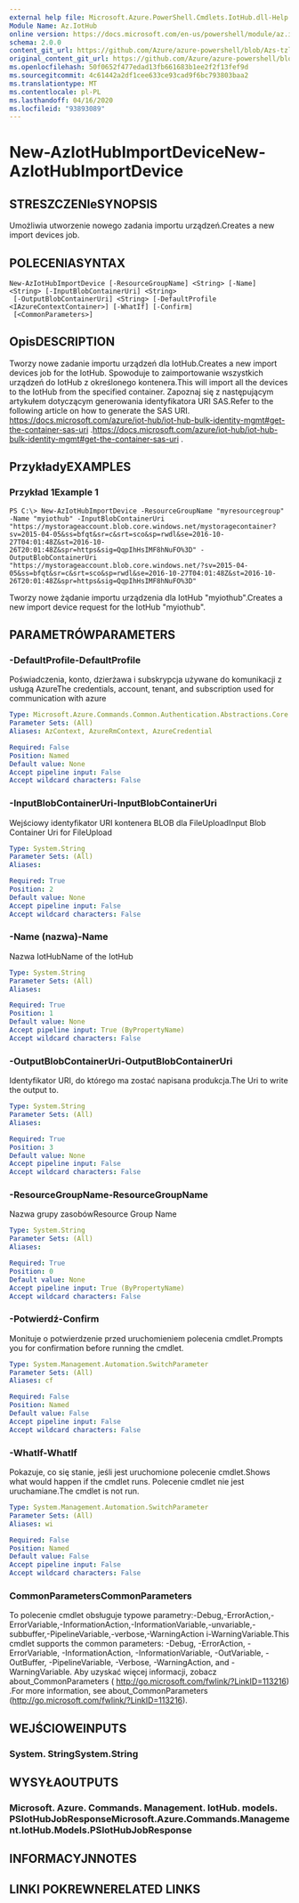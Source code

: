 ```yaml
---
external help file: Microsoft.Azure.PowerShell.Cmdlets.IotHub.dll-Help.xml
Module Name: Az.IotHub
online version: https://docs.microsoft.com/en-us/powershell/module/az.iothub/new-aziothubimportdevice
schema: 2.0.0
content_git_url: https://github.com/Azure/azure-powershell/blob/Azs-tzl/src/IotHub/IotHub/help/New-AzIotHubImportDevice.md
original_content_git_url: https://github.com/Azure/azure-powershell/blob/Azs-tzl/src/IotHub/IotHub/help/New-AzIotHubImportDevice.md
ms.openlocfilehash: 50f0652f477edad13fb661683b1ee2f2f13fef9d
ms.sourcegitcommit: 4c61442a2df1cee633ce93cad9f6bc793803baa2
ms.translationtype: MT
ms.contentlocale: pl-PL
ms.lasthandoff: 04/16/2020
ms.locfileid: "93893089"
---
```

# <span data-ttu-id="70be1-101">New-AzIotHubImportDevice</span><span class="sxs-lookup"><span data-stu-id="70be1-101">New-AzIotHubImportDevice</span></span>

## <span data-ttu-id="70be1-102">STRESZCZENIe</span><span class="sxs-lookup"><span data-stu-id="70be1-102">SYNOPSIS</span></span>
<span data-ttu-id="70be1-103">Umożliwia utworzenie nowego zadania importu urządzeń.</span><span class="sxs-lookup"><span data-stu-id="70be1-103">Creates a new import devices job.</span></span>

## <span data-ttu-id="70be1-104">POLECENIA</span><span class="sxs-lookup"><span data-stu-id="70be1-104">SYNTAX</span></span>

```
New-AzIotHubImportDevice [-ResourceGroupName] <String> [-Name] <String> [-InputBlobContainerUri] <String>
 [-OutputBlobContainerUri] <String> [-DefaultProfile <IAzureContextContainer>] [-WhatIf] [-Confirm]
 [<CommonParameters>]
```

## <span data-ttu-id="70be1-105">Opis</span><span class="sxs-lookup"><span data-stu-id="70be1-105">DESCRIPTION</span></span>
<span data-ttu-id="70be1-106">Tworzy nowe zadanie importu urządzeń dla IotHub.</span><span class="sxs-lookup"><span data-stu-id="70be1-106">Creates a new import devices job for the IotHub.</span></span>
<span data-ttu-id="70be1-107">Spowoduje to zaimportowanie wszystkich urządzeń do IotHub z określonego kontenera.</span><span class="sxs-lookup"><span data-stu-id="70be1-107">This will import all the devices to the IotHub from the specified container.</span></span> <span data-ttu-id="70be1-108">Zapoznaj się z następującym artykułem dotyczącym generowania identyfikatora URI SAS.</span><span class="sxs-lookup"><span data-stu-id="70be1-108">Refer to the following article on how to generate the SAS URI.</span></span>
<span data-ttu-id="70be1-109"> https://docs.microsoft.com/azure/iot-hub/iot-hub-bulk-identity-mgmt#get-the-container-sas-uri .</span><span class="sxs-lookup"><span data-stu-id="70be1-109">https://docs.microsoft.com/azure/iot-hub/iot-hub-bulk-identity-mgmt#get-the-container-sas-uri .</span></span>

## <span data-ttu-id="70be1-110">Przykłady</span><span class="sxs-lookup"><span data-stu-id="70be1-110">EXAMPLES</span></span>

### <span data-ttu-id="70be1-111">Przykład 1</span><span class="sxs-lookup"><span data-stu-id="70be1-111">Example 1</span></span>
```
PS C:\> New-AzIotHubImportDevice -ResourceGroupName "myresourcegroup" -Name "myiothub" -InputBlobContainerUri "https://mystorageaccount.blob.core.windows.net/mystoragecontainer?sv=2015-04-05&ss=bfqt&sr=c&srt=sco&sp=rwdl&se=2016-10-27T04:01:48Z&st=2016-10-26T20:01:48Z&spr=https&sig=QqpIhHsIMF8hNuFO%3D" -OutputBlobContainerUri "https://mystorageaccount.blob.core.windows.net/?sv=2015-04-05&ss=bfqt&sr=c&srt=sco&sp=rwdl&se=2016-10-27T04:01:48Z&st=2016-10-26T20:01:48Z&spr=https&sig=QqpIhHsIMF8hNuFO%3D"
```

<span data-ttu-id="70be1-112">Tworzy nowe żądanie importu urządzenia dla IotHub "myiothub".</span><span class="sxs-lookup"><span data-stu-id="70be1-112">Creates a new import device request for the IotHub "myiothub".</span></span>

## <span data-ttu-id="70be1-113">PARAMETRÓW</span><span class="sxs-lookup"><span data-stu-id="70be1-113">PARAMETERS</span></span>

### <span data-ttu-id="70be1-114">-DefaultProfile</span><span class="sxs-lookup"><span data-stu-id="70be1-114">-DefaultProfile</span></span>
<span data-ttu-id="70be1-115">Poświadczenia, konto, dzierżawa i subskrypcja używane do komunikacji z usługą Azure</span><span class="sxs-lookup"><span data-stu-id="70be1-115">The credentials, account, tenant, and subscription used for communication with azure</span></span>

```yaml
Type: Microsoft.Azure.Commands.Common.Authentication.Abstractions.Core.IAzureContextContainer
Parameter Sets: (All)
Aliases: AzContext, AzureRmContext, AzureCredential

Required: False
Position: Named
Default value: None
Accept pipeline input: False
Accept wildcard characters: False
```

### <span data-ttu-id="70be1-116">-InputBlobContainerUri</span><span class="sxs-lookup"><span data-stu-id="70be1-116">-InputBlobContainerUri</span></span>
<span data-ttu-id="70be1-117">Wejściowy identyfikator URI kontenera BLOB dla FileUpload</span><span class="sxs-lookup"><span data-stu-id="70be1-117">Input Blob Container Uri for FileUpload</span></span>

```yaml
Type: System.String
Parameter Sets: (All)
Aliases:

Required: True
Position: 2
Default value: None
Accept pipeline input: False
Accept wildcard characters: False
```

### <span data-ttu-id="70be1-118">-Name (nazwa)</span><span class="sxs-lookup"><span data-stu-id="70be1-118">-Name</span></span>
<span data-ttu-id="70be1-119">Nazwa IotHub</span><span class="sxs-lookup"><span data-stu-id="70be1-119">Name of the IotHub</span></span>

```yaml
Type: System.String
Parameter Sets: (All)
Aliases:

Required: True
Position: 1
Default value: None
Accept pipeline input: True (ByPropertyName)
Accept wildcard characters: False
```

### <span data-ttu-id="70be1-120">-OutputBlobContainerUri</span><span class="sxs-lookup"><span data-stu-id="70be1-120">-OutputBlobContainerUri</span></span>
<span data-ttu-id="70be1-121">Identyfikator URI, do którego ma zostać napisana produkcja.</span><span class="sxs-lookup"><span data-stu-id="70be1-121">The Uri to write the output to.</span></span> 

```yaml
Type: System.String
Parameter Sets: (All)
Aliases:

Required: True
Position: 3
Default value: None
Accept pipeline input: False
Accept wildcard characters: False
```

### <span data-ttu-id="70be1-122">-ResourceGroupName</span><span class="sxs-lookup"><span data-stu-id="70be1-122">-ResourceGroupName</span></span>
<span data-ttu-id="70be1-123">Nazwa grupy zasobów</span><span class="sxs-lookup"><span data-stu-id="70be1-123">Resource Group Name</span></span>

```yaml
Type: System.String
Parameter Sets: (All)
Aliases:

Required: True
Position: 0
Default value: None
Accept pipeline input: True (ByPropertyName)
Accept wildcard characters: False
```

### <span data-ttu-id="70be1-124">-Potwierdź</span><span class="sxs-lookup"><span data-stu-id="70be1-124">-Confirm</span></span>
<span data-ttu-id="70be1-125">Monituje o potwierdzenie przed uruchomieniem polecenia cmdlet.</span><span class="sxs-lookup"><span data-stu-id="70be1-125">Prompts you for confirmation before running the cmdlet.</span></span>

```yaml
Type: System.Management.Automation.SwitchParameter
Parameter Sets: (All)
Aliases: cf

Required: False
Position: Named
Default value: False
Accept pipeline input: False
Accept wildcard characters: False
```

### <span data-ttu-id="70be1-126">-WhatIf</span><span class="sxs-lookup"><span data-stu-id="70be1-126">-WhatIf</span></span>
<span data-ttu-id="70be1-127">Pokazuje, co się stanie, jeśli jest uruchomione polecenie cmdlet.</span><span class="sxs-lookup"><span data-stu-id="70be1-127">Shows what would happen if the cmdlet runs.</span></span>
<span data-ttu-id="70be1-128">Polecenie cmdlet nie jest uruchamiane.</span><span class="sxs-lookup"><span data-stu-id="70be1-128">The cmdlet is not run.</span></span>

```yaml
Type: System.Management.Automation.SwitchParameter
Parameter Sets: (All)
Aliases: wi

Required: False
Position: Named
Default value: False
Accept pipeline input: False
Accept wildcard characters: False
```

### <span data-ttu-id="70be1-129">CommonParameters</span><span class="sxs-lookup"><span data-stu-id="70be1-129">CommonParameters</span></span>
<span data-ttu-id="70be1-130">To polecenie cmdlet obsługuje typowe parametry:-Debug,-ErrorAction,-ErrorVariable,-InformationAction,-InformationVariable,-unvariable,-subbuffer,-PipelineVariable,-verbose,-WarningAction i-WarningVariable.</span><span class="sxs-lookup"><span data-stu-id="70be1-130">This cmdlet supports the common parameters: -Debug, -ErrorAction, -ErrorVariable, -InformationAction, -InformationVariable, -OutVariable, -OutBuffer, -PipelineVariable, -Verbose, -WarningAction, and -WarningVariable.</span></span> <span data-ttu-id="70be1-131">Aby uzyskać więcej informacji, zobacz about_CommonParameters ( http://go.microsoft.com/fwlink/?LinkID=113216) .</span><span class="sxs-lookup"><span data-stu-id="70be1-131">For more information, see about_CommonParameters (http://go.microsoft.com/fwlink/?LinkID=113216).</span></span>

## <span data-ttu-id="70be1-132">WEJŚCIOWE</span><span class="sxs-lookup"><span data-stu-id="70be1-132">INPUTS</span></span>

### <span data-ttu-id="70be1-133">System. String</span><span class="sxs-lookup"><span data-stu-id="70be1-133">System.String</span></span>

## <span data-ttu-id="70be1-134">WYSYŁA</span><span class="sxs-lookup"><span data-stu-id="70be1-134">OUTPUTS</span></span>

### <span data-ttu-id="70be1-135">Microsoft. Azure. Commands. Management. IotHub. models. PSIotHubJobResponse</span><span class="sxs-lookup"><span data-stu-id="70be1-135">Microsoft.Azure.Commands.Management.IotHub.Models.PSIotHubJobResponse</span></span>

## <span data-ttu-id="70be1-136">INFORMACYJN</span><span class="sxs-lookup"><span data-stu-id="70be1-136">NOTES</span></span>

## <span data-ttu-id="70be1-137">LINKI POKREWNE</span><span class="sxs-lookup"><span data-stu-id="70be1-137">RELATED LINKS</span></span>
